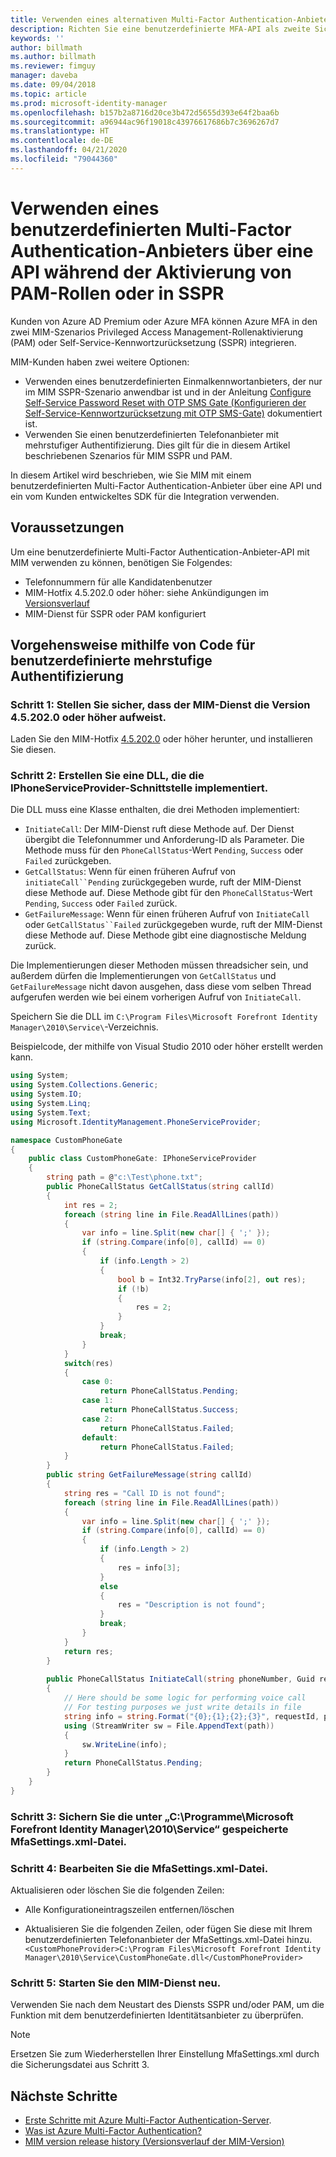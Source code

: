 ```yaml
---
title: Verwenden eines alternativen Multi-Factor Authentication-Anbieters über eine API zur Aktivierung von PAM oder in SSPR-Szenarios | Microsoft-Dokumentation
description: Richten Sie eine benutzerdefinierte MFA-API als zweite Sicherheitsebene ein, wenn Benutzer Rollen in Privileged Access Management aktivieren und die Self-Service-Kennwortzurücksetzung verwenden.
keywords: ''
author: billmath
ms.author: billmath
ms.reviewer: fimguy
manager: daveba
ms.date: 09/04/2018
ms.topic: article
ms.prod: microsoft-identity-manager
ms.openlocfilehash: b157b2a8716d20ce3b472d5655d393e64f2baa6b
ms.sourcegitcommit: a96944ac96f19018c43976617686b7c3696267d7
ms.translationtype: HT
ms.contentlocale: de-DE
ms.lasthandoff: 04/21/2020
ms.locfileid: "79044360"
---
```

# <a name="use-a-custom-multi-factor-authentication-provider-via-an-api-during-pam-role-activation-or-in-sspr"></a>Verwenden eines benutzerdefinierten Multi-Factor Authentication-Anbieters über eine API während der Aktivierung von PAM-Rollen oder in SSPR

Kunden von Azure AD Premium oder Azure MFA können Azure MFA in den zwei MIM-Szenarios Privileged Access Management-Rollenaktivierung (PAM) oder Self-Service-Kennwortzurücksetzung (SSPR) integrieren.

MIM-Kunden haben zwei weitere Optionen:

 - Verwenden eines benutzerdefinierten Einmalkennwortanbieters, der nur im MIM SSPR-Szenario anwendbar ist und in der Anleitung [Configure Self-Service Password Reset with OTP SMS Gate (Konfigurieren der Self-Service-Kennwortzurücksetzung mit OTP SMS-Gate)](https://docs.microsoft.com/previous-versions/mim/hh824692(v=ws.10)) dokumentiert ist.
 - Verwenden Sie einen benutzerdefinierten Telefonanbieter mit mehrstufiger Authentifizierung. Dies gilt für die in diesem Artikel beschriebenen Szenarios für MIM SSPR und PAM.

In diesem Artikel wird beschrieben, wie Sie MIM mit einem benutzerdefinierten Multi-Factor Authentication-Anbieter über eine API und ein vom Kunden entwickeltes SDK für die Integration verwenden.  

## <a name="prerequisites"></a>Voraussetzungen

Um eine benutzerdefinierte Multi-Factor Authentication-Anbieter-API mit MIM verwenden zu können, benötigen Sie Folgendes:

- Telefonnummern für alle Kandidatenbenutzer
- MIM-Hotfix 4.5.202.0 oder höher: siehe Ankündigungen im [Versionsverlauf](reference/version-history.md)
- MIM-Dienst für SSPR oder PAM konfiguriert

## <a name="approach-using-custom-multi-factor-authentication-code"></a>Vorgehensweise mithilfe von Code für benutzerdefinierte mehrstufige Authentifizierung

### <a name="step-1-ensure-mim-service-is-at-version-452020-or-later"></a>Schritt 1: Stellen Sie sicher, dass der MIM-Dienst die Version 4.5.202.0 oder höher aufweist.

Laden Sie den MIM-Hotfix [4.5.202.0](https://www.microsoft.com/download/details.aspx?id=57278) oder höher herunter, und installieren Sie diesen.

### <a name="step-2-create-a-dll-which-implements-the-iphoneserviceprovider-interface"></a>Schritt 2: Erstellen Sie eine DLL, die die IPhoneServiceProvider-Schnittstelle implementiert.

Die DLL muss eine Klasse enthalten, die drei Methoden implementiert:

- `InitiateCall`: Der MIM-Dienst ruft diese Methode auf. Der Dienst übergibt die Telefonnummer und Anforderung-ID als Parameter.  Die Methode muss für den `PhoneCallStatus`-Wert `Pending`, `Success` oder `Failed` zurückgeben.
- `GetCallStatus`: Wenn für einen früheren Aufruf von `initiateCall``Pending` zurückgegeben wurde, ruft der MIM-Dienst diese Methode auf. Diese Methode gibt für den `PhoneCallStatus`-Wert `Pending`, `Success` oder `Failed` zurück.
- `GetFailureMessage`: Wenn für einen früheren Aufruf von `InitiateCall` oder `GetCallStatus``Failed` zurückgegeben wurde, ruft der MIM-Dienst diese Methode auf. Diese Methode gibt eine diagnostische Meldung zurück.

Die Implementierungen dieser Methoden müssen threadsicher sein, und außerdem dürfen die Implementierungen von `GetCallStatus` und `GetFailureMessage` nicht davon ausgehen, dass diese vom selben Thread aufgerufen werden wie bei einem vorherigen Aufruf von `InitiateCall`.

Speichern Sie die DLL im `C:\Program Files\Microsoft Forefront Identity Manager\2010\Service\`-Verzeichnis.

Beispielcode, der mithilfe von Visual Studio 2010 oder höher erstellt werden kann.

```csharp
using System;
using System.Collections.Generic;
using System.IO;
using System.Linq;
using System.Text;
using Microsoft.IdentityManagement.PhoneServiceProvider;

namespace CustomPhoneGate
{
    public class CustomPhoneGate: IPhoneServiceProvider
    {
        string path = @"c:\Test\phone.txt";
        public PhoneCallStatus GetCallStatus(string callId)
        {
            int res = 2;
            foreach (string line in File.ReadAllLines(path))
            {
                var info = line.Split(new char[] { ';' });
                if (string.Compare(info[0], callId) == 0)
                {
                    if (info.Length > 2)
                    {
                        bool b = Int32.TryParse(info[2], out res);
                        if (!b)
                        {
                            res = 2;
                        }
                    }
                    break;
                }
            }
            switch(res)
            {
                case 0:
                    return PhoneCallStatus.Pending;
                case 1:
                    return PhoneCallStatus.Success;
                case 2:
                    return PhoneCallStatus.Failed;
                default:
                    return PhoneCallStatus.Failed;
            }       
        }
        public string GetFailureMessage(string callId)
        {
            string res = "Call ID is not found";
            foreach (string line in File.ReadAllLines(path))
            {
                var info = line.Split(new char[] { ';' });
                if (string.Compare(info[0], callId) == 0)
                {
                    if (info.Length > 2)
                    {
                        res = info[3];
                    }
                    else
                    {
                        res = "Description is not found";
                    }
                    break;
                }
            }
            return res;            
        }
        
        public PhoneCallStatus InitiateCall(string phoneNumber, Guid requestId, Dictionary<string,object> deliveryAttributes)
        {
            // Here should be some logic for performing voice call
            // For testing purposes we just write details in file             
            string info = string.Format("{0};{1};{2};{3}", requestId, phoneNumber, 0, string.Empty);
            using (StreamWriter sw = File.AppendText(path))
            {
                sw.WriteLine(info);                
            }
            return PhoneCallStatus.Pending;    
        }
    }
}
```
### <a name="step-3-backup-the-mfasettingsxml-located-in-the-cprogram-filesmicrosoft-forefront-identity-manager2010service"></a>Schritt 3: Sichern Sie die unter „C:\\Programme\\Microsoft Forefront Identity Manager\2010\Service“ gespeicherte MfaSettings.xml-Datei.

### <a name="step-4-edit-the-mfasettingsxml-file"></a>Schritt 4: Bearbeiten Sie die MfaSettings.xml-Datei.

Aktualisieren oder löschen Sie die folgenden Zeilen:

- Alle Konfigurationeintragszeilen entfernen/löschen 

- Aktualisieren Sie die folgenden Zeilen, oder fügen Sie diese mit Ihrem benutzerdefinierten Telefonanbieter der MfaSettings.xml-Datei hinzu. <br>
`<CustomPhoneProvider>C:\Program Files\Microsoft Forefront Identity Manager\2010\Service\CustomPhoneGate.dll</CustomPhoneProvider>`

### <a name="step-5-restart-mim-service"></a>Schritt 5: Starten Sie den MIM-Dienst neu.

Verwenden Sie nach dem Neustart des Diensts SSPR und/oder PAM, um die Funktion mit dem benutzerdefinierten Identitätsanbieter zu überprüfen.

> [!NOTE] 
> Ersetzen Sie zum Wiederherstellen Ihrer Einstellung MfaSettings.xml durch die Sicherungsdatei aus Schritt 3.


## <a name="next-steps"></a>Nächste Schritte

- [Erste Schritte mit Azure Multi-Factor Authentication-Server](https://docs.microsoft.com/azure/active-directory/authentication/howto-mfaserver-deploy).
- [Was ist Azure Multi-Factor Authentication?](https://docs.microsoft.com/azure/multi-factor-authentication/multi-factor-authentication)
- [MIM version release history (Versionsverlauf der MIM-Version)](./reference/version-history.md)

